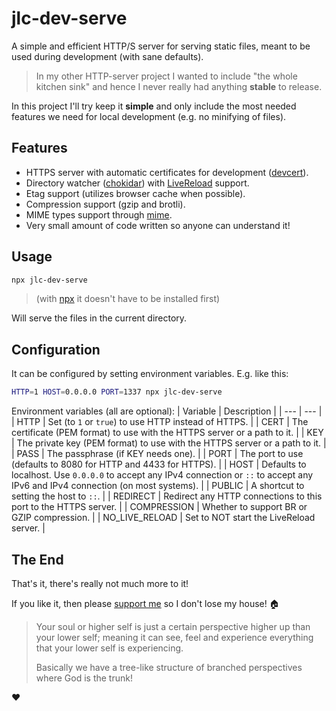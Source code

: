 
# jlc-dev-serve

A simple and efficient HTTP/S server for serving static files, meant to be used during development (with sane defaults).

> In my other HTTP-server project I wanted to include "the whole kitchen sink" and hence I never really had anything **stable** to release.

In this project I'll try keep it **simple** and only include the most needed features we need for local development (e.g. no minifying of files).

## Features

* HTTPS server with automatic certificates for development ([devcert](https://www.npmjs.com/package/devcert)).
* Directory watcher ([chokidar](https://www.npmjs.com/package/chokidar)) with [LiveReload](https://chromewebstore.google.com/detail/jnihajbhpnppcggbcgedagnkighmdlei) support.
* Etag support (utilizes browser cache when possible).
* Compression support (gzip and brotli).
* MIME types support through [mime](https://www.npmjs.com/package/mime).
* Very small amount of code written so anyone can understand it!

## Usage

```bash
npx jlc-dev-serve
```

> (with [npx](https://docs.npmjs.com/cli/v8/commands/npx) it doesn't have to be installed first)

Will serve the files in the current directory.

## Configuration

It can be configured by setting environment variables. E.g. like this:
```bash
HTTP=1 HOST=0.0.0.0 PORT=1337 npx jlc-dev-serve
```

Environment variables (all are optional):
| Variable | Description |
| --- | --- |
| HTTP | Set (to `1` or `true`) to use HTTP instead of HTTPS. |
| CERT | The certificate (PEM format) to use with the HTTPS server or a path to it. |
| KEY |  The private key (PEM format) to use with the HTTPS server or a path to it. |
| PASS | The passphrase (if KEY needs one). |
| PORT | The port to use (defaults to 8080 for HTTP and 4433 for HTTPS). |
| HOST | Defaults to localhost. Use `0.0.0.0` to accept any IPv4 connection or `::` to accept any IPv6 and IPv4 connection (on most systems). |
| PUBLIC | A shortcut to setting the host to `::`. |
| REDIRECT | Redirect any HTTP connections to this port to the HTTPS server. |
| COMPRESSION | Whether to support BR or GZIP compression. |
| NO_LIVE_RELOAD | Set to NOT start the LiveReload server. |

## The End

That's it, there's really not much more to it!

If you like it, then please [support me](https://github.com/sponsors/JoakimCh) so I don't lose my house! 🏠


> Your soul or higher self is just a certain perspective higher up than your lower self; meaning it can see, feel and experience everything that your lower self is experiencing.
> 
> Basically we have a tree-like structure of branched perspectives where God is the trunk!

❤️
